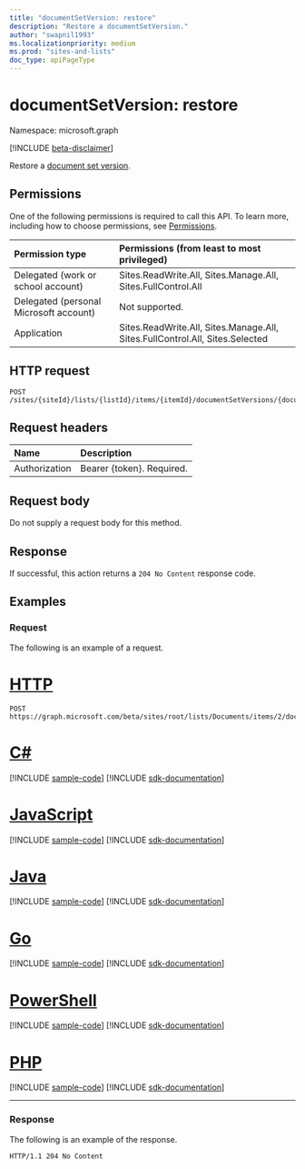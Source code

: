 ```yaml
---
title: "documentSetVersion: restore"
description: "Restore a documentSetVersion."
author: "swapnil1993"
ms.localizationpriority: medium
ms.prod: "sites-and-lists"
doc_type: apiPageType
---
```


# documentSetVersion: restore
Namespace: microsoft.graph

[!INCLUDE [beta-disclaimer](../../includes/beta-disclaimer.md)]

Restore a [document set version](../resources/documentsetversion.md).

## Permissions
One of the following permissions is required to call this API. To learn more, including how to choose permissions, see [Permissions](/graph/permissions-reference).

|Permission type|Permissions (from least to most privileged)|
|:---|:---|
|Delegated (work or school account)|Sites.ReadWrite.All, Sites.Manage.All, Sites.FullControl.All|
|Delegated (personal Microsoft account)|Not supported.|
|Application|Sites.ReadWrite.All, Sites.Manage.All, Sites.FullControl.All, Sites.Selected|

## HTTP request

<!-- {
  "blockType": "ignored"
}
-->
``` http
POST /sites/{siteId}/lists/{listId}/items/{itemId}/documentSetVersions/{documentSetVersionId}/restore
```

## Request headers
|Name|Description|
|:---|:---|
|Authorization|Bearer {token}. Required.|

## Request body
Do not supply a request body for this method.

## Response

If successful, this action returns a `204 No Content` response code.

## Examples

### Request

The following is an example of a request.


# [HTTP](#tab/http)
<!-- {
  "blockType": "request",
  "name": "documentsetversionthis.restore",
  "sampleKeys": ["2", "1", "root", "Documents"]
}
-->
``` http
POST https://graph.microsoft.com/beta/sites/root/lists/Documents/items/2/documentSetVersions/1/restore
```

# [C#](#tab/csharp)
[!INCLUDE [sample-code](../includes/snippets/csharp/documentsetversionthisrestore-csharp-snippets.md)]
[!INCLUDE [sdk-documentation](../includes/snippets/snippets-sdk-documentation-link.md)]

# [JavaScript](#tab/javascript)
[!INCLUDE [sample-code](../includes/snippets/javascript/documentsetversionthisrestore-javascript-snippets.md)]
[!INCLUDE [sdk-documentation](../includes/snippets/snippets-sdk-documentation-link.md)]

# [Java](#tab/java)
[!INCLUDE [sample-code](../includes/snippets/java/documentsetversionthisrestore-java-snippets.md)]
[!INCLUDE [sdk-documentation](../includes/snippets/snippets-sdk-documentation-link.md)]

# [Go](#tab/go)
[!INCLUDE [sample-code](../includes/snippets/go/documentsetversionthisrestore-go-snippets.md)]
[!INCLUDE [sdk-documentation](../includes/snippets/snippets-sdk-documentation-link.md)]

# [PowerShell](#tab/powershell)
[!INCLUDE [sample-code](../includes/snippets/powershell/documentsetversionthisrestore-powershell-snippets.md)]
[!INCLUDE [sdk-documentation](../includes/snippets/snippets-sdk-documentation-link.md)]

# [PHP](#tab/php)
[!INCLUDE [sample-code](../includes/snippets/php/documentsetversionthisrestore-php-snippets.md)]
[!INCLUDE [sdk-documentation](../includes/snippets/snippets-sdk-documentation-link.md)]

---



### Response

The following is an example of the response.

<!-- {
  "blockType": "response",
  "name": "documentsetversionthis.restore",
  "truncated": true
}
-->
``` http
HTTP/1.1 204 No Content
```

